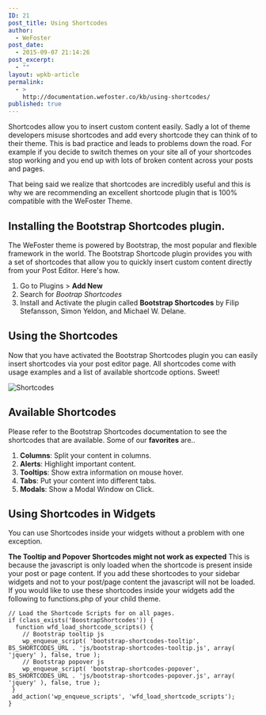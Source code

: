 ```yaml
---
ID: 21
post_title: Using Shortcodes
author:
  - WeFoster
post_date:
  - 2015-09-07 21:14:26
post_excerpt:
  - ""
layout: wpkb-article
permalink:
  - >
    http://documentation.wefoster.co/kb/using-shortcodes/
published: true
---
```


Shortcodes allow you to insert custom content easily. Sadly a lot of theme developers misuse shortcodes and add every shortcode they can think of to their theme. This is bad practice and leads to problems down the road. For example if you decide to switch themes on your site all of your shortcodes stop working and you end up with lots of broken content across your posts and pages.

That being said we realize that shortcodes are incredibly useful and this is why we are recommending an excellent shortcode plugin that is 100% compatible with the WeFoster Theme.

## Installing the Bootstrap Shortcodes plugin.

The WeFoster theme is powered by Bootstrap, the most popular and flexible framework in the world. The Bootstrap Shortcode plugin provides you with a set of shortcodes that allow you to quickly insert custom content directly from your Post Editor. Here's how.

1. Go to Plugins > **Add New**
2. Search for *Bootrap Shortcodes*
3. Install and Activate the plugin called **Bootstrap Shortcodes** by Filip Stefansson, Simon Yeldon, and Michael W. Delane.

## Using the Shortcodes

Now that you have activated the Bootstrap Shortcodes plugin you can easily insert shortcodes via your post editor page. All shortcodes come with usage examples and a list of available shortcode options. Sweet!

![Shortcodes](https://raw.githubusercontent.com/WeFoster/Documentation/master/screenshots/shortcodes.gif)

## Available Shortcodes

Please refer to the Bootstrap Shortcodes documentation to see the shortcodes that are available. Some of our **favorites** are..

1. **Columns**: Split your content in columns.
2. **Alerts**: Highlight important content.
3. **Tooltips**: Show extra information on mouse hover.
4. **Tabs**: Put your content into different tabs.
5. **Modals**: Show a Modal Window on Click.

## Using Shortcodes in Widgets

You can use Shortcodes inside your widgets without a problem with one exception.

**The Tooltip and Popover Shortcodes might not work as expected** This is because the javascript is only loaded when the shortcode is present inside your post or page content. If you add these shortcodes to your sidebar widgets and not to your post/page content the javascript will not be loaded. If you would like to use these shortcodes inside your widgets add the following to functions.php of your child theme.

    // Load the Shortcode Scripts for on all pages.
    if (class_exists('BoostrapShortcodes')) {
      function wfd_load_shortcode_scripts() {
        // Bootstrap tooltip js
        wp_enqueue_script( 'bootstrap-shortcodes-tooltip', BS_SHORTCODES_URL . 'js/bootstrap-shortcodes-tooltip.js', array( 'jquery' ), false, true );
        // Bootstrap popover js
        wp_enqueue_script( 'bootstrap-shortcodes-popover', BS_SHORTCODES_URL . 'js/bootstrap-shortcodes-popover.js', array( 'jquery' ), false, true );
     }
     add_action('wp_enqueue_scripts', 'wfd_load_shortcode_scripts');
    }
